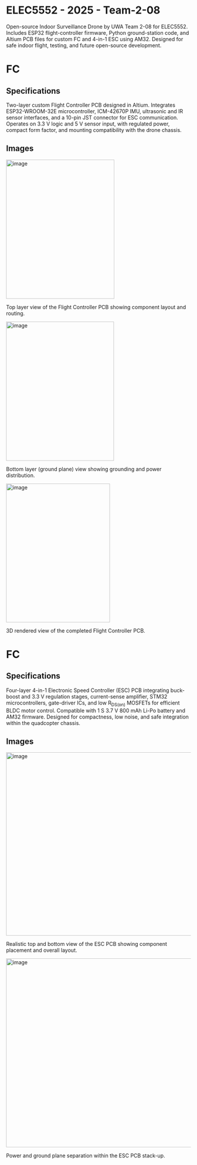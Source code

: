 # ELEC5552 - 2025 - Team-2-08
Open-source Indoor Surveillance Drone by UWA Team 2-08 for ELEC5552. Includes ESP32 flight-controller firmware, Python ground-station code, and Altium PCB files for custom FC and 4-in-1 ESC using AM32. Designed for safe indoor flight, testing, and future open-source development.

# FC
## Specifications
Two-layer custom Flight Controller PCB designed in Altium. Integrates ESP32-WROOM-32E microcontroller, ICM-42670P IMU, ultrasonic and IR sensor interfaces, and a 10-pin JST connector for ESC communication. Operates on 3.3 V logic and 5 V sensor input, with regulated power, compact form factor, and mounting compatibility with the drone chassis.
## Images
<img width="295" height="378" alt="image" src="https://github.com/user-attachments/assets/3bbbf2b7-f200-44a1-afea-a521d399d14a" />

Top layer view of the Flight Controller PCB showing component layout and routing.

<img width="294" height="378" alt="image" src="https://github.com/user-attachments/assets/1a4abd39-1b68-45d0-9570-f096fdec3646" />

Bottom layer (ground plane) view showing grounding and power distribution.

<img width="283" height="377" alt="image" src="https://github.com/user-attachments/assets/6ba4aa8b-8443-49db-8b34-9635e545ef8a" />

3D rendered view of the completed Flight Controller PCB.

# FC
## Specifications
Four-layer 4-in-1 Electronic Speed Controller (ESC) PCB integrating buck-boost and 3.3 V regulation stages, current-sense amplifier, STM32 microcontrollers, gate-driver ICs, and low R<sub>DS(on)</sub> MOSFETs for efficient BLDC motor control. Compatible with 1 S 3.7 V 800 mAh Li-Po battery and AM32 firmware. Designed for compactness, low noise, and safe integration within the quadcopter chassis.
## Images
<img width="974" height="498" alt="image" src="https://github.com/user-attachments/assets/4aafa16f-e6b7-4d61-948f-2823ab3746d8" />

Realistic top and bottom view of the ESC PCB showing component placement and overall layout.

<img width="977" height="513" alt="image" src="https://github.com/user-attachments/assets/0c17ce76-736a-4fa9-a08f-7abcbf10ef4e" />

Power and ground plane separation within the ESC PCB stack-up.
